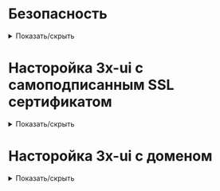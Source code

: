 # Безопасность

<details>
<summary>Показать/скрыть</summary>

# Создание нового пользователя
    adduser x

# Добавление пользователя в группу sudo (опционально, для предоставления админ-доступа)
    usermod -aG sudo x

# Переключение на нового пользователя
    su x

# Создание директории для хранения SSH-ключей
    mkdir -p ~/.ssh

# Открытие файла для добавления публичного ключа
    nano ~/.ssh/authorized_keys

# (Вставьте сюда содержимое публичного ключа из PuTTYgen и сохраните файл)

# Установка корректных прав доступа к директории и файлу ключей
    chmod 700 ~/.ssh
    chmod 600 ~/.ssh/authorized_keys

# Переключение обратно на root (если необходимо)
    exit

# Открытие конфигурационного файла SSH для редактирования
    nano /etc/ssh/sshd_config

Заменить порт

Port 22102

Найдите строку "PermitRootLogin yes" и замените её на "PermitRootLogin no", 

При необходимости измените "PasswordAuthentication yes" на "PasswordAuthentication no"

# Перезапуск службы SSH для применения изменений
    systemctl restart ssh

# Установка UFW
    sudo apt update
    sudo apt install ufw

# Открыть порты
    sudo ufw allow 22102/tcp #ssh
    sudo ufw allow 443/tcp #https
    sudo ufw allow 80/tcp #http
    sudo ufw allow 20196/tcp #subscribe
    sudo ufw allow 38777/tcp #pannel

# Блокировка ICMP-запросов для предотвращения двустороннего пинга
    sudo nano /etc/ufw/before.rules
    
    # ok icmp codes for INPUT
    -A ufw-before-input -p icmp --icmp-type destination-unreachable -j DROP
    -A ufw-before-input -p icmp --icmp-type time-exceeded -j DROP
    -A ufw-before-input -p icmp --icmp-type parameter-problem -j DROP
    -A ufw-before-input -p icmp --icmp-type echo-request -j DROP
    -A ufw-before-input -p icmp --icmp-type source-quench -j DROP

    # ok icmp code for FORWARD
    -A ufw-before-forward -p icmp --icmp-type destination-unreachable -j DROP
    -A ufw-before-forward -p icmp --icmp-type time-exceeded -j DROP
    -A ufw-before-forward -p icmp --icmp-type parameter-problem -j DROP
    -A ufw-before-forward -p icmp --icmp-type echo-request -j DROP

    sudo ufw enable

    reboot

# Проверить статус UFW
    sudo ufw status verbose

#  Вход под root:
    su root(с паролем root), sudo -i (с парлем user)

</details>


# Насторойка 3x-ui с самоподписанным SSL сертификатом

<details>
<summary>Показать/скрыть</summary>

# Скачиваем скрипт
    wget https://raw.githubusercontent.com/kir460/3x/main/ui.sh

# Предоставление прав на выполнение скрипта
    chmod +x ui.sh

</details>


# Насторойка 3x-ui с доменом

<details>
<summary>Показать/скрыть</summary>

https://github.com/MHSanaei/3x-ui

bash <(curl -Ls https://raw.githubusercontent.com/mhsanaei/3x-ui/master/install.sh)

# Устоновка SSL
    x-ui
    18
    1
    domain
    80

# Подписка
Включить подписку
Порт подписки 20196
Корневой путь URL-адреса подписки /tv/
Путь к файлу открытого ключа сертификата подписки /root/cert/p.kirnetwiz.top/fullchain.pem
Путь к файлу закрытого ключа сертификата подписки /root/cert/p.kirnetwiz.top/privkey.pem
Интервалы обновления подписки 1

# Telegram-бот: Удалённое управление сервером, подключениями и мониторингом.

Создаём бота
@BotFather

ПолучАем id
@userinfobot

![image](https://github.com/user-attachments/assets/612dc1e8-c923-411b-9745-40f5f389794f)


# Port hopping

1 Открыть диапозон адресов

    sudo ufw allow 30000:30100/tcp
    sudo ufw allow 30000:30100/udp

2 Проверить что xRay работает на порту 443

3 Настройка Port Hopping через iptables. 

    sudo iptables -t nat -A PREROUTING -p tcp --dport 30000:30100 -j REDIRECT --to-port 443
    sudo iptables -t nat -A PREROUTING -p udp --dport 30000:30100 -j REDIRECT --to-port 443

4 Сохранение правил iptables

    sudo apt install -y iptables-persistent
    sudo netfilter-persistent save
    sudo netfilter-persistent reload

5 Проверка применения правил

    sudo iptables -t nat -L -v -n

6 Убедитесь, что порт 443 слушается:

    sudo lsof -i -P -n | grep LISTEN

# Speedtest c сервера

    wget -qO- speedtest.artydev.ru | bash

# Speedtest до конкретного сервера

    bash <(curl -s https://raw.githubusercontent.com/kir460/3x/main/sped.sh)

# Fail2Ban

    x-ui
    20
    1
    y
    enter
    20
    4

    Логи
    20
    7

# IP.Check.Place: Проверка репутации IP-адреса. Предварительно можно понять "чистоту" IP и пройтись по публичным спискам об IP.

bash <(curl -Ls IP.Check.Place) -l en

My Traceroute (MTR): Утилита для диагностики сети. Утилита позволяет отследить маршрут пакетов и выявить проблемные узлы.

    mtr ya.ru
    mtr ip-address

# bbr

Проверить работу на сервере, вводим:
        
    sysctl net.ipv4.tcp_congestion_control
Работает - bbr нет - cubik

Включить

    x-ui
    23
    1
    
# DNS-over-LESS 

    tcp://8.8.8.8
    tcp://1.1.1.1
    https://dns.google/dns-query
    https://cloudflare-dns.com/dns-query

![image](https://github.com/user-attachments/assets/a030b9da-7d78-44a4-b54d-ac86e64ab740)


</details>
